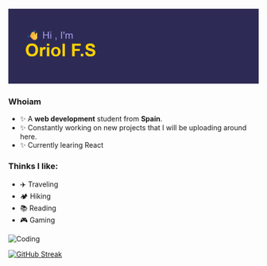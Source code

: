 [![MasterHead](header.png)](https://github.com/OriolFiblaSancho)
### Whoiam
- ✨ A <b>web development</b> student from <b>Spain</b>. 
- ✨ Constantly working on new projects that I will be uploading around here.
- ✨ Currently learing React

### Thinks I like:
- ✈️ Traveling
- 🏕️ Hiking
- 📚 Reading
- 🎮 Gaming

<img align="center" justify-content="center" alt="Coding" width="400" src="https://github.com/user-attachments/assets/d4254e5e-ed00-4ec1-802e-8c642b0ac761">
  
[![GitHub Streak](https://streak-stats.demolab.com?user=OriolFiblaSancho&theme=shades-of-purple)](https://git.io/streak-stats)
